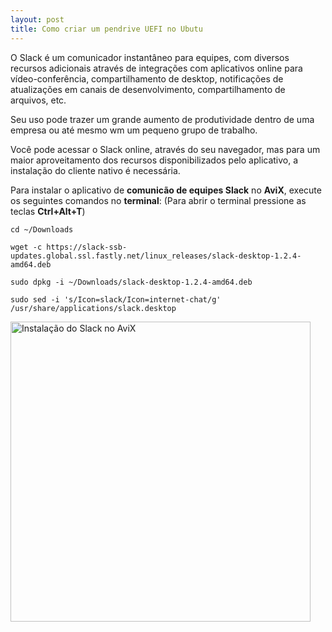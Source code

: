 ```yaml
---
layout: post
title: Como criar um pendrive UEFI no Ubutu
---
```

O Slack é um comunicador instantâneo para equipes, com diversos recursos adicionais através de integrações com aplicativos online para vídeo-conferência, compartilhamento de desktop, notificações de atualizações em canais de desenvolvimento, compartilhamento de arquivos, etc.

Seu uso pode trazer um grande aumento de produtividade dentro de uma empresa ou até mesmo wm um pequeno grupo de trabalho.

Você pode acessar o Slack online, através do seu navegador, mas para um maior aproveitamento dos recursos disponibilizados pelo aplicativo, a instalação do cliente nativo é necessária.

Para instalar o aplicativo de **comunicão de equipes Slack** no **AviX**, execute os seguintes comandos no **terminal**:
(Para abrir o terminal pressione as teclas **Ctrl+Alt+T**)

`cd ~/Downloads`

`wget -c https://slack-ssb-updates.global.ssl.fastly.net/linux_releases/slack-desktop-1.2.4-amd64.deb`

`sudo dpkg -i ~/Downloads/slack-desktop-1.2.4-amd64.deb`

`sudo sed -i 's/Icon=slack/Icon=internet-chat/g' /usr/share/applications/slack.desktop`

<a href="https://asciinema.org/a/28919?autoplay=1" target="_blank"><img alt="Instalação do Slack no AviX" src="https://asciinema.org/a/28919.png" style="width: 480px;"></a>
